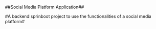 ##Social Media Platform Application##

#A backend sprinboot project to use the functionalities of a social media platform#
